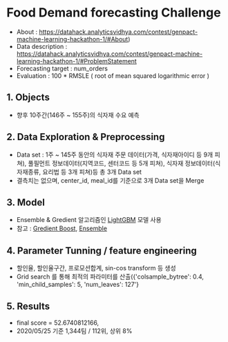 # Food Demand forecasting Challenge


* About : https://datahack.analyticsvidhya.com/contest/genpact-machine-learning-hackathon-1/#About)
* Data description : https://datahack.analyticsvidhya.com/contest/genpact-machine-learning-hackathon-1/#ProblemStatement
* Forecasting target : num_orders
* Evaluation : 100 * RMSLE ( root of mean squared logarithmic error )

## 1. Objects
* 향후 10주간(146주 ~ 155주)의 식자재 수요 예측
 
## 2. Data Exploration & Preprocessing
* Data set : 1주 ~ 145주 동안의 식자재 주문 데이터(가격, 식자재아이디 등 9개 피쳐), 풀필먼트 정보데이터(지역코드, 센터코드 등 5개 피쳐), 식자재 정보데이터(식자재종류, 요리법 등 3개 피쳐)등 총 3개 Data set
* 결측치는 없으며, center_id, meal_id를 기준으로 3개 Data set을 Merge

## 3. Model
* Ensemble & Gredient 알고리즘인 [LightGBM](https://lightgbm.readthedocs.io/en/latest/index.html) 모델 사용
* 참고 : [Gredient Boost](https://en.wikipedia.org/wiki/Gradient_boosting), [Ensemble](https://tensorflow.blog/파이썬-머신러닝/2-3-6-결정-트리의-앙상블/)


## 4. Parameter Tunning / feature engineering
* 할인율, 할인율구간, 프로모션합계, sin-cos transform 등 생성   
* Grid search 를 통해 최적의 파라미터를 산출({'colsample_bytree': 0.4, 'min_child_samples': 5, 'num_leaves': 127'}

## 5. Results
* final score = 52.6740812166, 
* 2020/05/25 기준 1,344팀 / 112위, 상위 8%


